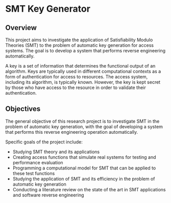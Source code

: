 

# SMT Key Generator

## Overview
This project aims to investigate the application of Satisfiability Modulo Theories (SMT) to the problem of automatic key generation for access systems. The goal is to develop a system that performs reverse engineering automatically.

A key is a set of information that determines the functional output of an algorithm. Keys are typically used in different computational contexts as a form of authentication for access to resources. The access system, including its algorithm, is typically known. However, the key is kept secret by those who have access to the resource in order to validate their authentication.

## Objectives
The general objective of this research project is to investigate SMT in the problem of automatic key generation, with the goal of developing a system that performs this reverse engineering operation automatically.

Specific goals of the project include:
- Studying SMT theory and its applications
- Creating access functions that simulate real systems for testing and performance evaluation
- Programming a computational model for SMT that can be applied to these test functions
- Studying the application of SMT and its efficiency in the problem of automatic key generation
- Conducting a literature review on the state of the art in SMT applications and software reverse engineering



